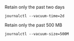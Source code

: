 Retain only the past two days
```
journalctl --vacuum-time=2d
```
Retain only the past 500 MB
```
journalctl --vacuum-size=500M
```